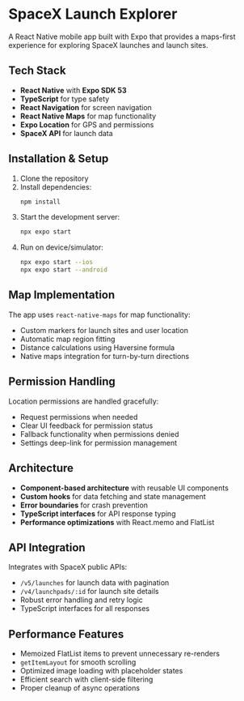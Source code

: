 # SpaceX Launch Explorer

A React Native mobile app built with Expo that provides a maps-first experience for exploring SpaceX launches and launch sites.

## Tech Stack

- **React Native** with **Expo SDK 53**
- **TypeScript** for type safety
- **React Navigation** for screen navigation
- **React Native Maps** for map functionality
- **Expo Location** for GPS and permissions
- **SpaceX API** for launch data

## Installation & Setup

1. Clone the repository
2. Install dependencies:
   ```bash
   npm install
   ```
3. Start the development server:
   ```bash
   npx expo start
   ```
4. Run on device/simulator:
   ```bash
   npx expo start --ios
   npx expo start --android
   ```

## Map Implementation

The app uses `react-native-maps` for map functionality:
- Custom markers for launch sites and user location
- Automatic map region fitting
- Distance calculations using Haversine formula
- Native maps integration for turn-by-turn directions

## Permission Handling

Location permissions are handled gracefully:
- Request permissions when needed
- Clear UI feedback for permission status
- Fallback functionality when permissions denied
- Settings deep-link for permission management

## Architecture

- **Component-based architecture** with reusable UI components
- **Custom hooks** for data fetching and state management  
- **Error boundaries** for crash prevention
- **TypeScript interfaces** for API response typing
- **Performance optimizations** with React.memo and FlatList

## API Integration

Integrates with SpaceX public APIs:
- `/v5/launches` for launch data with pagination
- `/v4/launchpads/:id` for launch site details
- Robust error handling and retry logic
- TypeScript interfaces for all responses

## Performance Features

- Memoized FlatList items to prevent unnecessary re-renders
- `getItemLayout` for smooth scrolling
- Optimized image loading with placeholder states
- Efficient search with client-side filtering
- Proper cleanup of async operations
```